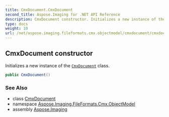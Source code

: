 ```yaml
---
title: CmxDocument.CmxDocument
second_title: Aspose.Imaging for .NET API Reference
description: CmxDocument constructor. Initializes a new instance of the CmxDocument class
type: docs
weight: 10
url: /net/aspose.imaging.fileformats.cmx.objectmodel/cmxdocument/cmxdocument/
---
```

## CmxDocument constructor

Initializes a new instance of the [`CmxDocument`](../) class.

```csharp
public CmxDocument()
```

### See Also

* class [CmxDocument](../)
* namespace [Aspose.Imaging.FileFormats.Cmx.ObjectModel](../../cmxdocument/)
* assembly [Aspose.Imaging](../../../)


